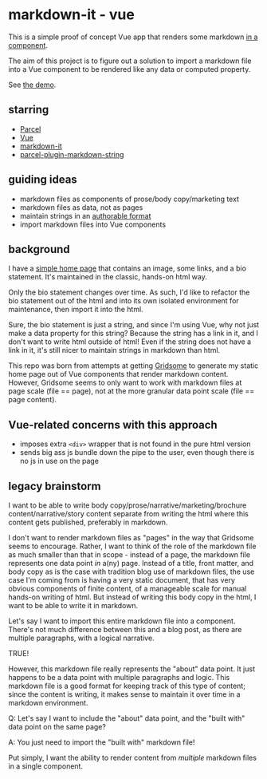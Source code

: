 # markdown-it - vue

This is a simple proof of concept Vue app that renders some markdown [in a component](https://github.com/brianzelip/markdown-it-vue/blob/master/src/App.vue#L15-L18).

The aim of this project is to figure out a solution to import a markdown file into a Vue component to be rendered like any data or computed property.

See [the demo](https://markdown-it-vue.netlify.com).

## starring

- [Parcel](https://parceljs.org)
- [Vue](https://vuejs.org)
- [markdown-it](https://github.com/markdown-it/markdown-it)
- [parcel-plugin-markdown-string](https://github.com/jaywcjlove/parcel-plugin-markdown-string)

## guiding ideas

- markdown files as components of prose/body copy/marketing text
- markdown files as data, not as pages
- maintain strings in an [authorable format](https://johno.com/authorable-format)
- import markdown files into Vue components

## background

I have a [simple home page](http://zelip.me) that contains an image, some links, and a bio statement. It's maintained in the classic, hands-on html way.

Only the bio statement changes over time. As such, I'd like to refactor the bio statement out of the html and into its own isolated environment for maintenance, then import it into the html.

Sure, the bio statement is just a string, and since I'm using Vue, why not just make a data property for this string? Because the string has a link in it, and I don't want to write html outside of html! Even if the string does not have a link in it, it's still nicer to maintain strings in markdown than html.

This repo was born from attempts at getting [Gridsome](https://gridsome.org) to generate my static home page out of Vue components that render markdown content. However, Gridsome seems to only want to work with markdown files at page scale (file == page), not at the more granular data point scale (file == page content).

## Vue-related concerns with this approach

- imposes extra `<div>` wrapper that is not found in the pure html version
- sends big ass js bundle down the pipe to the user, even though there is no js in use on the page

## legacy brainstorm

I want to be able to write body copy/prose/narrative/marketing/brochure content/narrative/story content separate from writing the html where this content gets published, preferably in markdown.

I don't want to render markdown files as "pages" in the way that Gridsome seems to encourage. Rather, I want to think of the role of the markdown file as much smaller than that in scope - instead of a page, the markdown file represents one data point _in_ a(ny) page. Instead of a title, front matter, and body copy as is the case with tradition blog use of markdown files, the use case I'm coming from is having a very static document, that has very obvious components of finite content, of a manageable scale for manual hands-on writing of html. But instead of writing this body copy in the html, I want to be able to write it in markdown.

Let's say I want to import this entire markdown file into a component. There's not much difference between this and a blog post, as there are multiple paragraphs, with a logical narrative.

TRUE!

However, this markdown file really represents the "about" data point. It just happens to be a data point with multiple paragraphs and logic. This markdown file is a good format for keeping track of this type of content; since the content is writing, it makes sense to maintain it over time in a markdown environment.

Q: Let's say I want to include the "about" data point, and the "built with" data point on the same page?

A: You just need to import the "built with" markdown file!

Put simply, I want the ability to render content from _multiple_ markdown files in a single component.
